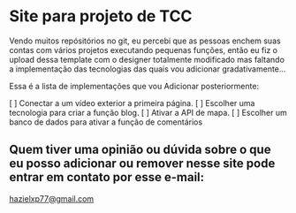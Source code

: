 # Site para projeto de TCC

  Vendo muitos repósitórios no git, eu percebi que as pessoas enchem suas contas com vários projetos
executando pequenas funções, então eu fiz o upload dessa template com o designer totalmente modificado
mas faltando a implementação das tecnologias das quais vou adicionar gradativamente...

Essa é a lista de implementações que vou Adicionar posteriormente:

[ ] Conectar a um vídeo exterior a primeira página.
[ ] Escolher uma tecnologia para criar a função blog.
[ ] Ativar a API de mapa.
[ ] Escolher um banco de dados para ativar a função de comentários

## Quem tiver uma opinião ou dúvida sobre o que eu posso adicionar ou remover nesse site pode entrar em contato por esse e-mail:

hazielxp77@gmail.com
